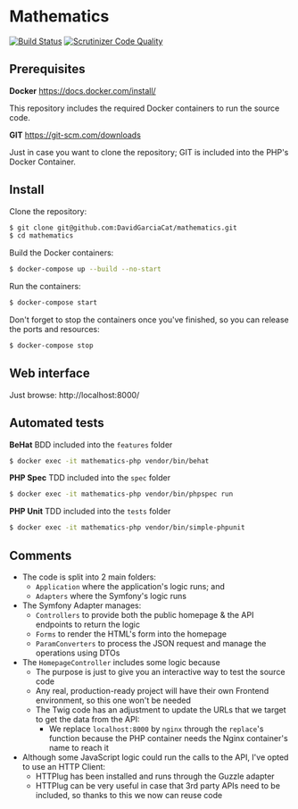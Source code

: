 # Mathematics

[![Build Status](https://scrutinizer-ci.com/g/DavidGarciaCat/mathematics/badges/build.png?b=master)](https://scrutinizer-ci.com/g/DavidGarciaCat/mathematics/build-status/master)
[![Scrutinizer Code Quality](https://scrutinizer-ci.com/g/DavidGarciaCat/mathematics/badges/quality-score.png?b=master)](https://scrutinizer-ci.com/g/DavidGarciaCat/mathematics/?branch=master)

## Prerequisites

**Docker** https://docs.docker.com/install/

This repository includes the required Docker containers to run the source code.

**GIT** https://git-scm.com/downloads

Just in case you want to clone the repository; GIT is included into the PHP's Docker Container.

## Install

Clone the repository:

```bash
$ git clone git@github.com:DavidGarciaCat/mathematics.git
$ cd mathematics
```

Build the Docker containers:

```bash
$ docker-compose up --build --no-start
```

Run the containers:

```bash
$ docker-compose start
```

Don't forget to stop the containers once you've finished, so you can release the ports and resources:

```bash
$ docker-compose stop
```

## Web interface

Just browse: http://localhost:8000/

## Automated tests

**BeHat** BDD included into the `features` folder

```bash
$ docker exec -it mathematics-php vendor/bin/behat
```

**PHP Spec** TDD included into the `spec` folder

```bash
$ docker exec -it mathematics-php vendor/bin/phpspec run
```

**PHP Unit** TDD included into the `tests` folder

```bash
$ docker exec -it mathematics-php vendor/bin/simple-phpunit
```

## Comments

- The code is split into 2 main folders:
  - `Application` where the application's logic runs; and
  - `Adapters` where the Symfony's logic runs
- The Symfony Adapter manages:
  - `Controllers` to provide both the public homepage & the API endpoints to return the logic
  - `Forms` to render the HTML's form into the homepage
  - `ParamConverters` to process the JSON request and manage the operations using DTOs
- The `HomepageController` includes some logic because
  - The purpose is just to give you an interactive way to test the source code
  - Any real, production-ready project will have their own Frontend environment, so this one won't be needed
  - The Twig code has an adjustment to update the URLs that we target to get the data from the API:
    - We replace `localhost:8000` by `nginx` through the `replace`'s function because the PHP container needs the Nginx container's name to reach it
- Although some JavaScript logic could run the calls to the API, I've opted to use an HTTP Client:
  - HTTPlug has been installed and runs through the Guzzle adapter
  - HTTPlug can be very useful in case that 3rd party APIs need to be included, so thanks to this we now can reuse code
